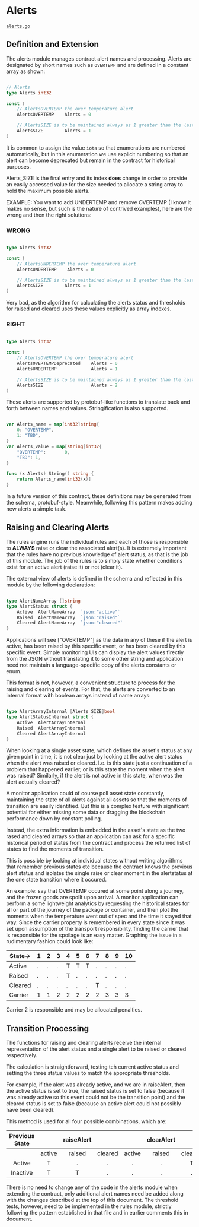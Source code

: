 # Alerts

[`alerts.go`](../alerts.go "the contract alerts processing")

## Definition and Extension

The alerts module manages contract alert names and processing. Alerts are designated by short names such as `OVERTEMP` and are defined in a constant array as shown:

``` go

// Alerts
type Alerts int32

const (
    // AlertsOVERTEMP the over temperature alert 
    AlertsOVERTEMP    Alerts = 0

    // AlertsSIZE is to be maintained always as 1 greater than the last alert, giving a size  
	AlertsSIZE        Alerts = 1
)

```

It is common to assign the value `iota` so that enumerations are numbered automatically, but in this enumeration we use explicit numbering so that an alert can become deprecated but remain in the contract for historical purposes. 

Alerts_SIZE is the final entry and its index **does** change in order to provide an easily accessed value for the size needed to allocate a string array to hold the maximum possible alerts. 

EXAMPLE: You want to add UNDERTEMP and remove OVERTEMP (I know it makes no sense, but such is the nature of contrived examples), here are the wrong and then the right solutions:

### WRONG

``` go

type Alerts int32

const (
    // AlertsUNDERTEMP the over temperature alert 
    AlertsUNDERTEMP    Alerts = 0

    // AlertsSIZE is to be maintained always as 1 greater than the last alert, giving a size  
	AlertsSIZE        Alerts = 1
)

```

Very bad, as the algorithm for calculating the alerts status and thresholds for raised and cleared uses these values explicitly as array indexes.

### RIGHT

``` go

type Alerts int32

const (
    // AlertsOVERTEMP the over temperature alert 
    AlertsOVERTEMPDeprecated    Alerts = 0
    AlertsUNDERTEMP             Alerts = 1

    // AlertsSIZE is to be maintained always as 1 greater than the last alert, giving a size  
	AlertsSIZE                  Alerts = 2
)

```

These alerts are supported by protobuf-like functions to translate back and forth between names and values. Stringification is also supported.  

``` go

var Alerts_name = map[int32]string{
	0: "OVERTEMP",
	1: "TBD",
}
var Alerts_value = map[string]int32{
	"OVERTEMP":       0,
	"TBD": 1,
}

func (x Alerts) String() string {
	return Alerts_name[int32(x)]
}

```

In a future version of this contract, these definitions may be generated from the schema, protobuf-style. Meanwhile, following this pattern makes adding new alerts a simple task.

## Raising and Clearing Alerts

The rules engine runs the individual rules and each of those is responsible to **ALWAYS** raise or clear the associated alert(s). It is extremely important that the rules have no previous knowledge of alert status, as that is the job of this module. The job of the rules is to simply state whether conditions exist for an active alert (raise it) or not (clear it).

The external view of alerts is defined in the schema and reflected in this module by the following declaration:

``` go

type AlertNameArray []string
type AlertStatus struct {
    Active  AlertNameArray  `json:"active"`
    Raised  AlertNameArray  `json:"raised"`
    Cleared AlertNameArray  `json:"cleared"`
}

```

Applications will see \["OVERTEMP"\] as the data in any of these if the alert is active, has been raised by this specific event, or has been cleared by this specific event. Simple monitoring UIs can display the alert values firectly from the JSON without translating it to some other string and application need not maintain a language-specific copy of the alerts constants or enum. 

This format is not, however, a convenient structure to process for the raising and clearing of events. For that, the alerts are converted to an internal format with boolean arrays instead of name arrays:

``` go

type AlertArrayInternal [Alerts_SIZE]bool
type AlertStatusInternal struct {
    Active  AlertArrayInternal
    Raised  AlertArrayInternal
    Cleared AlertArrayInternal
}

```

When looking at a single asset state, which defines the asset's status at any given point in time, it is not clear just by looking at the active alert status when the alert was raised or cleared. I.e. is this state just a continuation of a problem that happened earlier, or is this state the moment when the alert was raised? Similarly, if the alert is not active in this state, when was the alert actually cleared?

A monitor application could of course poll asset state constantly, maintaining the state of all alerts against all assets so that the moments of transition are easily identified. But this is a complex feature with significant potential for either missing some data or dragging the blockchain performance down by constant polling.

Instead, the extra information is embedded in the asset's state as the two rased and cleared arrays so that an application can ask for a specific historical period of states from the contract and process the returned list of states to find the moments of transition. 

This is possible by looking at individual states without writing algorithms that remember previous states etc because the contract knows the previous alert status and isolates the single raise or clear moment in the alertstatus at the one state transition where it occured.

An example: say that OVERTEMP occured at some point along a journey, and the frozen goods are spoilt upon arrival. A monitor application can perform a some lightweight analytics by requesting the historical states for all or part of the journey of the package or container, and then plot the moments when the temperature went out of spec and the time it stayed that way. Since the carrier property is remembered in every state since it was set upon assumption of the transport responsibility, finding the carrier that is responsible for the spoilage is an easy matter. Graphing the issue in a rudimentary fashion could look like:

|State->|1|2|3|4|5|6|7|8|9|10|
|-------|---|---|---|---|---|---|---|---|---|---|
|Active|.|.|.|T|T|T|.|.|.|.|
|Raised|.|.|.|T|.|.|.|.|.|.|
|Cleared|.|.|.|.|.|.|T|.|.|.|
|Carrier|1|1|2|2|2|2|2|3|3|3|

Carrier 2 is responsible and may be allocated penalties.

## Transition Processing

The functions for raising and clearing alerts receive the internal representation of the alert status and a single alert to be raised or cleared respectively. 

The calculation is straightforward, testing teh current active status and setting the three status values to match the appropriate thresholds.

For example, if the alert was already active, and we are in raiseAlert, then the active status is set to true, the raised status is set to false (because it was already active so this event could not be the transition point) and the cleared status is set to false (because an active alert could not possibly have been cleared).

This method is used for all four possible combinations, which are:

|Previous State||raiseAlert|||clearAlert||
|:-------:|:---:|:---:|:---:|:---:|:---:|:---:|
||active|raised|cleared|active|raised|cleared|
|Active|T|.|.|.|.|T|
|Inactive|T|T|.|.|.|.|

There is no need to change any of the code in the alerts module when extending the contract, only additional alert names need be added along with the changes described at the top of this document. The threshold tests, however, need to be implemented in the rules module, strictly following the pattern established in that file and in earlier comments this in document.